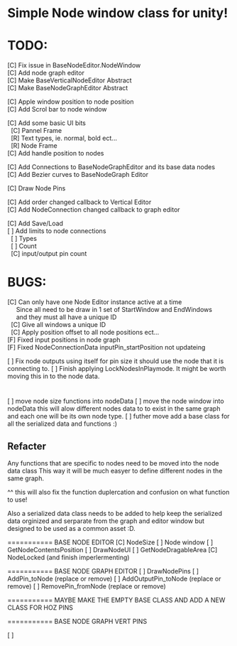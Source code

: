 ﻿# Simple Node window class for unity!



# TODO:
[C] Fix issue in BaseNodeEditor.NodeWindow  
[C] Add node graph editor  
[C] Make BaseVerticalNodeEditor Abstract  
[C] Make BaseNodeGraphEditor Abstract  

[C] Apple window position to node position  
[C] Add Scrol bar to node window  

[C] Add some basic UI bits  
&nbsp;    [C] Pannel Frame  
&nbsp;    [R] Text types, ie. normal, bold ect...  
&nbsp;    [R] Node Frame  
[C] Add handle position to nodes  

[C] Add Connections to BaseNodeGraphEditor and its base data nodes  
[C] Add Bezier curves to BaseNodeGraph Editor  

[C] Draw Node Pins  

[C] Add order changed callback to Vertical Editor  
[C] Add NodeConnection changed callback to graph editor   

[C] Add Save/Load  
[ ] Add limits to node connections  
&nbsp;    [ ] Types  
&nbsp;    [ ] Count  
&nbsp;    [C] input/output pin count  

# BUGS:  
[C] Can only have one Node Editor instance active at a time  
&nbsp;&nbsp;&nbsp;&nbsp;    Since all need to be draw in 1 set of StartWindow and EndWindows  
&nbsp;&nbsp;&nbsp;&nbsp;    and they must all have a unique ID  
&nbsp;    [C] Give all windows a unique ID  
&nbsp;    [C] Apply position offset to all node positions ect...  
[F] Fixed input positions in node graph  
[F] Fixed NodeConnectionData inputPin_startPosition not updateing  

[ ] Fix node outputs using itself for pin size it should use the node that it is connecting to.
[ ] Finish applying LockNodesInPlaymode. It might be worth moving this in to the node data.

# ##
[ ] move node size functions into nodeData
[ ] move the node window into nodeData
this will alow different nodes data to to exist in the same graph and each one will be its own node type.
[ ] futher move add a base class for all the serialized data and functions :)

## Refacter
Any functions that are specific to nodes need to be moved into the node data class
This way it will be much easyer to define different nodes in the same graph.

^^ this will also fix the function duplercation and confusion on what function to use!

Also a serialized data class needs to be added to help keep the serialized data 
orginized and serparate from the graph and editor window but designed to be used as a common asset :D.

=========== BASE NODE EDITOR
[C] NodeSize
[ ] Node window
[ ] GetNodeContentsPosition
[ ] DrawNodeUI
[ ] GetNodeDragableArea
[C] NodeLocked (and finish imperlermenting)

=========== BASE NODE GRAPH EDITOR
[ ] DrawNodePins
[ ] AddPin_toNode 			(replace or remove)
[ ] AddOutputPin_toNode		(replace or remove)
[ ] RemovePin_fromNode		(replace or remove)

=========== MAYBE MAKE THE EMPTY BASE CLASS AND ADD A NEW CLASS FOR HOZ PINS

=========== BASE NODE GRAPH VERT PINS

[ ]









